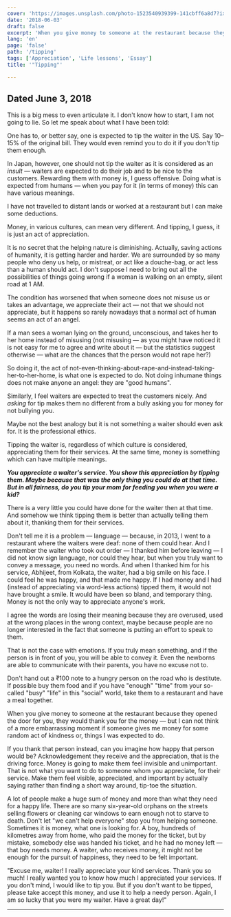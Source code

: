 ```yaml
---
cover: 'https://images.unsplash.com/photo-1523540939399-141cbff6a8d7?ixlib=rb-0.3.5&q=80&fm=jpg&crop=entropy&cs=tinysrgb&w=1080&fit=max&ixid=eyJhcHBfaWQiOjExNzczfQ&s=13b5734db042709c526879c4a5663c85'
date: '2018-06-03'
draft: false
excerpt: 'When you give money to someone at the restaurant because they opened the door for you, they would thank you for the money — but I can not think of a more embarrassing moment if someone gives me money for some random act of kindness or, things I was expected to do.'
lang: 'en'
page: 'false'
path: '/tipping'
tags: ['Appreciation', 'Life lessons', 'Essay']
title: '"Tipping"'

---
```


## Dated June 3, 2018

This is a big mess to even articulate it.  I don't know how to start, I am not going to lie.  So let me speak about what I have been told:

One has to, or better say, one is expected to tip the waiter in the US.  Say 10–15% of the original bill.  They would even remind you to do it if you don't tip them enough.

In Japan, however, one should not tip the waiter as it is considered as an *insult* — waiters are expected to do their job and to be nice to the customers.  Rewarding them with money is, I guess offensive.  Doing what is expected from humans — when you pay for it (in terms of money) this can have various meanings.

I have not travelled to distant lands or worked at a restaurant but I can make some deductions.

Money, in various cultures, can mean very different.  And tipping, I guess, it is just an act of appreciation.

It is no secret that the helping nature is diminishing.  Actually, saving actions of humanity, it is getting harder and harder.  We are surrounded by so many people who deny us help, or mistreat, or act like a douche-bag, or act less than a human should act.  I don't suppose I need to bring out all the possibilities of things going wrong if a woman is walking on an empty, silent road at 1 AM.

The condition has worsened that when someone does not misuse us or takes an advantage, we appreciate their act — not that we should not appreciate, but it happens so rarely nowadays that a normal act of human seems an act of an angel.

If a man sees a woman lying on the ground, unconscious, and takes her to her home instead of misusing (not misusing — as you might have noticed it is not easy for me to agree and write about it — but the statistics suggest otherwise — what are the chances that the person would not rape her?)

So doing it, the act of not-even-thinking-about-rape-and-instead-taking-her-to-her-home, is what one is expected to do.  Not doing inhumane things does not make anyone an angel: they are "good humans".

Similarly, I feel waiters are expected to treat the customers nicely.  And *asking* for tip makes them no different from a bully asking you for money for not bullying you.

Maybe not the best analogy but it is not something a waiter should even ask for.  It is the professional ethics.

Tipping the waiter is, regardless of which culture is considered, appreciating them for their services.  At the same time, money is something which can have multiple meanings.

***You appreciate a waiter's service.  You show this appreciation by tipping them.  Maybe because that was the only thing you could do at that time.  But in all fairness, do you tip your mom for feeding you when you were a kid?***

There is a very little you could have done for the waiter then at that time.  And somehow we think tipping them is better than actually telling them about it, thanking them for their services.

Don't tell me it is a problem — language — because, in 2013, I went to a restaurant where the waiters were deaf: none of them could hear.  And I remember the waiter who took out order — I thanked him before leaving — I did not know sign language, nor could they hear, but when you truly want to convey a message, you need no words.  And when I thanked him for his service, Abhijeet, from Kolkata, the waiter, had a big smile on his face.  I could feel he was happy, and that made me happy.  If I had money and I had (instead of appreciating via word-less actions) tipped them, it would not have brought a smile.  It would have been so bland, and temporary thing.  Money is not the only way to appreciate anyone's work.

I agree the words are losing their meaning because they are overused, used at the wrong places in the wrong context, maybe because people are no longer interested in the fact that someone is putting an effort to speak to them.

That is not the case with emotions.  If you truly mean something, and if the person is in front of you, you will be able to convey it.  Even the newborns are able to communicate with their parents, you have no excuse not to.

Don't hand out a ₹100 note to a hungry person on the road who is destitute.  If possible buy them food and if you have "enough" "time" from your so-called "busy" "life" in this "social" world, take them to a restaurant and have a meal together.

When you give money to someone at the restaurant because they opened the door for you, they would thank you for the money — but I can not think of a more embarrassing moment if someone gives me money for some random act of kindness or, things I was expected to do.

If you thank that person instead, can you imagine how happy that person would be?  Acknowledgement they receive and the appreciation, that is the driving force.  Money is going to make them feel invisible and unimportant.  That is not what you want to do to someone whom you appreciate, for their service.  Make them feel visible, appreciated, and important by actually saying rather than finding a short way around, tip-toe the situation.

A lot of people make a huge sum of money and more than what they need for a happy life.  There are so many six-year-old orphans on the streets selling flowers or cleaning car windows to earn enough not to starve to death.  Don't let "we can't help everyone" stop you from helping someone.  Sometimes it is money, what one is looking for.  A boy, hundreds of kilometres away from home, who paid the money for the ticket, but by mistake, somebody else was handed his ticket, and he had no money left — that boy needs money.  A waiter, who receives money, it might not be enough for the pursuit of happiness, they need to be felt important.

"Excuse me, waiter!  I really appreciate your kind services.  Thank you so much!  I really wanted you to know how much I appreciated your services.  If you don't mind, I would like to tip you.  But if you don't want to be tipped, please take accept this money, and use it to help a needy person.  Again, I am so lucky that you were my waiter.  Have a great day!"

---